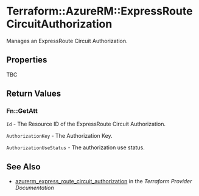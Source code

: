 # Terraform::AzureRM::ExpressRouteCircuitAuthorization

Manages an ExpressRoute Circuit Authorization.

## Properties

TBC

## Return Values

### Fn::GetAtt

`Id` - The Resource ID of the ExpressRoute Circuit Authorization.

`AuthorizationKey` - The Authorization Key.

`AuthorizationUseStatus` - The authorization use status.

## See Also

* [azurerm_express_route_circuit_authorization](https://www.terraform.io/docs/providers/azurerm/r/express_route_circuit_authorization.html) in the _Terraform Provider Documentation_
